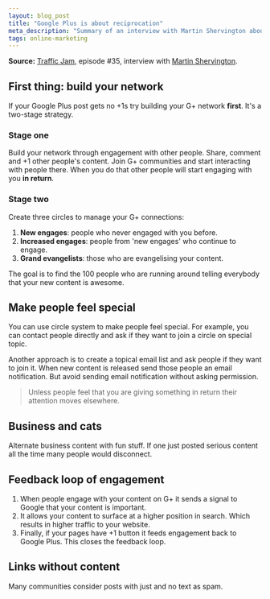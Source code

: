 ```yaml
---
layout: blog_post
title: "Google Plus is about reciprocation"
meta_description: "Summary of an interview with Martin Shervington about engaing with people on Google Plus and promoting your content."
tags: online-marketing
---
```


**Source:** [Traffic Jam](http://www.veravo.com/trafficjam/google-plus-circle-strategies-martin-shervington/), episode #35, interview with <a href='http://www.martinshervington.com/'>Martin Shervington</a>.

## First thing: build your network

If your Google Plus post gets no +1s try building your G+ network **first**. It's a two-stage strategy.

### Stage one

Build your network through engagement with other people. Share, comment and +1 other people's content. Join G+ communities and start interacting with people there. When you do that other people will start engaging with you **in return**.

### Stage two

Create three circles to manage your G+ connections:

1. **New engages**: people who never engaged with you before.
1. **Increased engages**: people from 'new engages' who continue to engage.
1. **Grand evangelists**: those who are evangelising your content.

The goal is to find the 100 people who are running around telling everybody that your new content is awesome.

## Make people feel special

You can use circle system to make people feel special. For example, you can contact people directly and ask if they want to join a circle on special topic.

Another approach is to create a topical email list and ask people if they want to join it. When new content is released send those people an email notification. But avoid sending email notification without asking permission.

> Unless people feel that you are giving something in return their attention moves elsewhere.

## Business and cats

Alternate business content with fun stuff. If one just posted serious content all the time many people would disconnect.

## Feedback loop of engagement

1. When people engage with your content on G+ it sends a signal to Google that your content is important.
1. It allows your content to surface at a higher position in search. Which results in higher traffic to your website.
1. Finally, if your pages have +1 button it feeds engagement back to Google Plus. This closes the feedback loop.

## Links without content

Many communities consider posts with just and no text as spam.